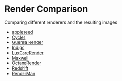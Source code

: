 # Render Comparison

Comparing different renderers and the resulting images

- [appleseed][appleseed]
- [Cycles][cycles]
- [Guerilla Render][guerillarender]
- [Indigo][indigo]
- [LuxCoreRender][luxcorerender]
- [Maxwell][maxwell]
- [OctaneRender][octane-render]
- [Redshift][redshift3d]
- [RenderMan][renderman]

[appleseed]:      https://appleseedhq.net
[cycles]:         https://www.cycles-renderer.org
[guerillarender]: http://guerillarender.com
[indigo]:         https://www.indigorenderer.com
[luxcorerender]:  https://luxcorerender.org
[maxwell]:        https://www.maxwellrender.com
[octane-render]:  https://home.otoy.com/render/octane-render
[renderman]:      https://rmanwiki.pixar.com
[redshift3d]:     https://www.redshift3d.com
